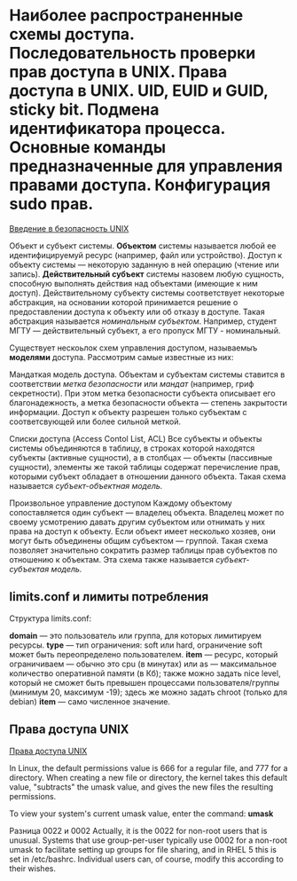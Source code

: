# Наиболее распространенные схемы доступа. Последовательность проверки прав доступа в UNIX. Права доступа в UNIX. UID, EUID и GUID, sticky bit. Подмена идентификатора процесса. Основные команды предназначенные для управления правами доступа. Конфигурация sudo прав.

[Введение в безопасность
UNIX](http://heap.altlinux.org/tmp/unix_base/ch02s02.html)

Объект и субъект системы. **Объектом** системы называется любой ее
идентифицируемуй ресурс (например, файл или устройство). Доступ к объекту
системы — некоторую заданную в ней операцию (чтение или запись).
**Действительный субъект** системы назовем любую сущность, способную выполнять
действия над объектами (имеющие к ним доступ). Действительному субъекту системы
соответствует некоторые абстракция, на основании которой принимается решение о
предоставлении доступа к объекту или об отказу в доступе. Такая абстракция
называется *номинальным субъектом*. Например, студент МГТУ — действительный
субъект, а его пропуск МГТУ - номинальный. 

Существует нескоьлок схем управления доступом, называемыъ **моделями** доступа.
Рассмотрим самые известные из них:

Мандаткая модель доступа.
Объектам и субъектам системы ставится в соответствии *метка безопасности* или
*мандат* (например, гриф секретности). При этом метка безопасности субъекта
описывает его благонадежность, а метка безопасности объекта — степень закрытости
информации. Доступ к объекту разрешен только субъектам с соответсвующей или
более сильной меткой.

Списки доступа (Access Contol List, ACL)
Все субъекты и объекты системы объединяются в таблицу, в строках которой
находятся субъекты (активные сущности), а в столбцах — объекты (пассивные
сущности), элементы же такой таблицы содержат перечисление прав, которыми
субъект обладает в отношении данного объекта. Такая схема называется
*субъект-объектная модель.*

Произвольное управление доступом
Каждому объектому сопоставляется один субъект — владелец объекта. Владелец может
по своему усмотрению давать другим субъектом или отнимать у них права на доступ
к объекту. Если объект имеет несколько хозяев, они могут быть объединены общим
субъектом — группой. Такая схема позволяет значительно сократить размер таблицы
прав субъектов по отношению к объектам. Эта схема также называется
*субъект-субъектая модель.*

## limits.conf и лимиты потребления

Структура limits.conf:
<domain><type><item><value>

**domain** — это пользователь или группа, для которых лимитируем ресурсы.
**type** — тип ограничения: soft или hard, ограничение soft может быть
переопределено пользователем.
**item** — ресурс, который ограничиваем — обычно это cpu (в минутах) или as —
максимальное количество оперативной памяти (в Кб); также можно задать nice
level, который не сможет быть превышен процессами пользователя/группы (минимум
20, максимум -19); здесь же можно задать chroot (только для debian) 
**item** — само численное значение.

## Права доступа UNIX

[Права доступа
UNIX](https://help.ubuntu.ru/wiki/%D1%81%D1%82%D0%B0%D0%BD%D0%B4%D0%B0%D1%80%D1%82%D0%BD%D1%8B%D0%B5_%D0%BF%D1%80%D0%B0%D0%B2%D0%B0_unix)

In Linux, the default permissions value is 666 for a regular file, and 777 for a
directory. When creating a new file or directory, the kernel takes this default
value, "subtracts" the umask value, and gives the new files the resulting
permissions.

To view your system's current umask value, enter the command: **umask**

Разница 0022 и 0002
Actually, it is the 0022 for non-root users that is unusual. Systems that use
group-per-user typically use 0002 for a non-root umask to facilitate setting up
groups for file sharing, and in RHEL 5 this is set in /etc/bashrc. Individual
users can, of course, modify this according to their wishes.

